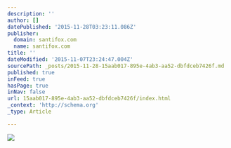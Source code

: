 ```yaml
---
description: ''
author: []
datePublished: '2015-11-28T03:23:11.086Z'
publisher:
  domain: santifox.com
  name: santifox.com
title: ''
dateModified: '2015-11-07T23:24:47.004Z'
sourcePath: _posts/2015-11-28-15aab017-895e-4ab3-aa52-dbfdceb7426f.md
published: true
inFeed: true
hasPage: true
inNav: false
url: 15aab017-895e-4ab3-aa52-dbfdceb7426f/index.html
_context: 'http://schema.org'
_type: Article

---
```

![](http://payload369.cargocollective.com/1/0/3626/9694745/aliciakeys-34_683.jpg)